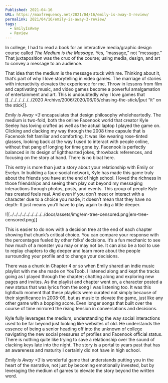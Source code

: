 ```yaml
---
Published: 2021-04-16
URL: https://maxfrequency.net/2021/04/16/emily-is-away-3-review/
permalink: 2021/04/16/emily-is-away-3-review/
tags:
  - EmilyIsAway
  - Review
---
```

In college, I had to read a book for an interactive media/graphic design course called *The Medium is the Massage*. Yes, “massage,” not “message.” That juxtaposition was the crux of the course; using media, design, and art to convey a message to an audience.  

That idea that the medium is the message stuck with me. Thinking about it, that’s part of why I love storytelling in video games. The marriage of stories with interactivity elevates the experience for me. Throw in lessons from film and captivating music, and video games become a powerful amalgamation of entertainment and art. This is undoubtedly why I love games that [[../../../../../../2020 Archive/2006/2020/06/05/chasing-the-stick/|put “it” on the stick]].  

*Emily is Away <3* encapsulates that design philosophy wholeheartedly. The medium is two-fold, both the online Facenook world that creator Kyle Seeley has loving crafted as well as the actual laptop I played the game on. Clicking and clacking my way through the 2008 time capsule that is Facenook felt familiar and comforting. It was like wearing rose-tinted glasses, looking back at the way I used to interact with people online, without that pang of longing for time gone by. Facenook is perfectly balanced in its design of lighthearted jokes, throwback references, and focusing on the story at hand. There is no bloat here.  

This entry is more than just a story about your relationship with Emily or Evelyn. In building a faux-social network, Kyle has made this game truly about the friends you have at the end of high school. I loved the richness in those friendships and seeing them play out beyond my messaging interactions through photos, posts, and events. This group of people Kyle has created feels real. And even if you don’t meet or interact with a character due to a choice you made, it doesn’t mean that they have no depth: It just means you’ll have to play again to dig a little deeper.

![[../../../../../../../../../docs/assets/img/em-tree-censored.png|em-tree-censored.png]]

This is easier to do now with a decision tree at the end of each chapter showing that chunk’s critical choice. You can compare your response with the percentages fueled by other folks’ decisions. It’s a fun mechanic to see how much of a monster you may or may not be. It can also be a tool to use to replay chapters to dig deeper and learn more about the people surrounding your profile and to change your decisions.

There was a chunk in Chapter 4 or so when Emily shared an indie music playlist with me she made on YouToob. I listened along and kept the tracks going as I played through the chapter; chatting along and exploring new pages and invites. As the playlist and chapter went on, a character posted a new status that was lyrics from the song I was listening too. It was this lightbulb moment that these playlists were curated not simply because of their significance in 2008-09, but as music to elevate the game, just like any other game with a bopping score. Even longer songs that built over the course of time mirrored the rising tension in conversations and decisions.

Kyle fully leverages the medium, understanding the way social interactions used to be far beyond just looking like websites of old. He understands the essence of being a senior heading off into the unknown of college navigating the new social pressures of profiles and Facenook official status. There is nothing quite like trying to save a relationship over the sound of clacking keys late into the night. The story is a portal to years past that has an awareness and maturity I certainly did not have in high school. 

*Emily is Away <3* is wonderful game that understands putting you in the heart of the narrative, not just by becoming emotionally invested, but by leveraging the medium of games to elevate the story beyond the written word.